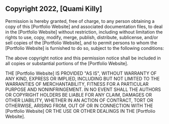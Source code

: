 ## Copyright 2022, [Quami Killy]


Permission is hereby granted, free of charge, to any person obtaining a copy of this [Portfolio Website] and associated documentation files, to deal in the [Portfolio Website] without restriction, including without limitation the rights to use, copy, modify, merge, publish, distribute, sublicense, and/or sell copies of the [Portfolio Website], and to permit persons to whom the [Portfolio Website] is furnished to do so, subject to the following conditions:

The above copyright notice and this permission notice shall be included in all copies or substantial portions of the [Portfolio Website].

THE [Portfolio Website] IS PROVIDED "AS IS", WITHOUT WARRANTY OF ANY KIND, EXPRESS OR IMPLIED, INCLUDING BUT NOT LIMITED TO THE WARRANTIES OF MERCHANTABILITY, FITNESS FOR A PARTICULAR PURPOSE AND NONINFRINGEMENT. IN NO EVENT SHALL THE AUTHORS OR COPYRIGHT HOLDERS BE LIABLE FOR ANY CLAIM, DAMAGES OR OTHER LIABILITY, WHETHER IN AN ACTION OF CONTRACT, TORT OR OTHERWISE, ARISING FROM, OUT OF OR IN CONNECTION WITH THE [Portfolio Website] OR THE USE OR OTHER DEALINGS IN THE [Portfolio Website].
